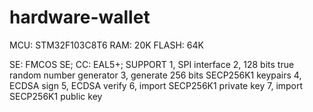 # hardware-wallet
MCU: STM32F103C8T6
RAM: 20K
FLASH: 64K

SE: FMCOS SE;
CC: EAL5+;
SUPPORT
1, SPI interface
2, 128 bits true random number generator
3, generate 256 bits SECP256K1 keypairs
4, ECDSA sign
5, ECDSA verify
6, import SECP256K1 private key
7, import SECP256K1 public key
